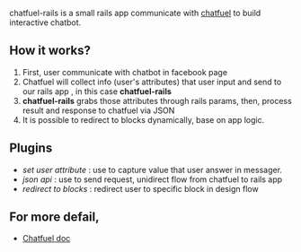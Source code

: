 chatfuel-rails is a small rails app communicate with [chatfuel](https://chatfuel.com/)
to build interactive chatbot.

## How it works?

1. First, user communicate with chatbot in facebook page
2. Chatfuel will collect info (user's attributes) that user input and send to our rails app , in this case __chatfuel-rails__
3. __chatfuel-rails__ grabs those attributes through rails params, then, process result and response to chatfuel via JSON
4. It is possible to redirect to blocks dynamically, base on app logic.


## Plugins

- _set user attribute_ : use to capture value that user answer in messager.
- _json api_ : use to send request, unidirect flow from chatfuel to rails app
- _redirect to blocks_ : redirect user to specific block in design flow

## For more defail,

- [Chatfuel doc](https://docs.chatfuel.com/en/)
